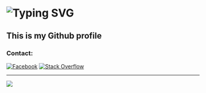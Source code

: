 <h1 align="left">
    <img src="https://readme-typing-svg.herokuapp.com?font=Pixelify+Sans&pause=2000&size=35&color=555555&width=435&lines=Hi+There!+👋;I'm+Sunshine🌞!;A+competitive+programmer" alt="Typing SVG" /></a>
</h1>

## This is my Github profile   

### Contact:
[![Facebook](https://img.shields.io/badge/Facebook-%231877F2.svg?logo=Facebook&logoColor=white)](https://facebook.com/https://www.facebook.com/Quang.Nhat.1708/) 
[![Stack Overflow](https://img.shields.io/badge/-Stackoverflow-FE7A16?logo=stack-overflow&logoColor=white)](https://stackoverflow.com/users/20892798) 

---

[![](https://visitcount.itsvg.in/api?id=qnhat2004&label=Profile%20Views&color=3&icon=5&pretty=true)](https://visitcount.itsvg.in)







